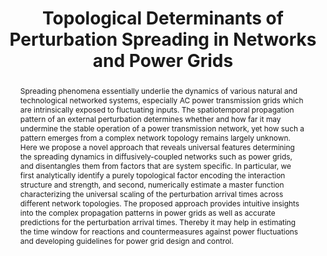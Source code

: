 ---
layout: talk
title:  Topological Determinants of Perturbation Spreading in Networks and Power Grids
name: Xiaozhu Zhang 
talk-url: 
abstract: Spreading phenomena essentially underlie the dynamics of various natural and technological networked systems, especially AC power transmission grids which are intrinsically exposed to fluctuating inputs. The spatiotemporal propagation pattern of an external perturbation determines whether and how far it may undermine the stable operation of a power transmission network, yet how such a pattern emerges from a complex network topology remains largely unknown. Here we propose a novel approach that reveals universal features determining the spreading dynamics in diffusively-coupled networks such as power grids, and disentangles them from factors that are system specific. In particular, we first analytically identify a purely topological factor encoding the interaction structure and strength, and second, numerically estimate a master function characterizing the universal scaling of the perturbation arrival times across different network topologies. The proposed approach provides intuitive insights into the complex propagation patterns in power grids as well as accurate predictions for the perturbation arrival times. Thereby it may help in estimating the time window for reactions and countermeasures against power fluctuations and developing guidelines for power grid design and control.
invited: yes
session: invited-2
timeslot: 10.00 - 10.30
---